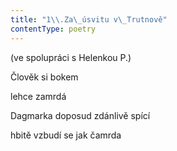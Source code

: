 ```yaml
---
title: "1\\.Za\_úsvitu v\_Trutnově"
contentType: poetry
---
```


<section>

(ve spolupráci s Helenkou P.)

Člověk si bokem

lehce zamrdá

Dagmarka doposud zdánlivě spící

hbitě vzbudí se jak čamrda

</section>
